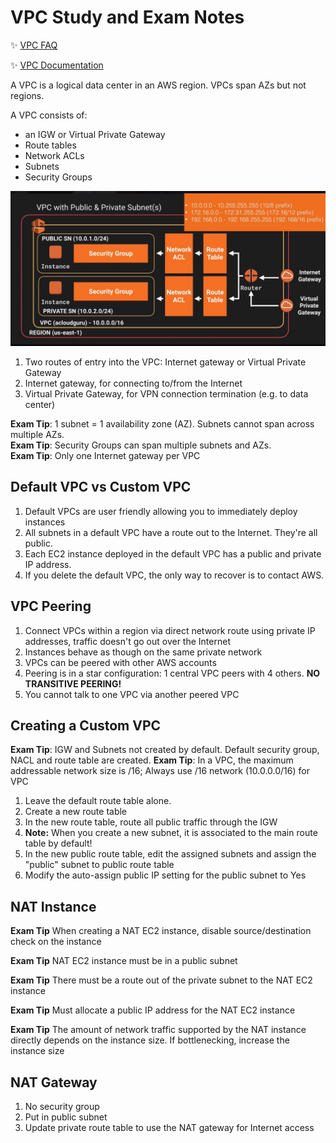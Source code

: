 # VPC Study and Exam Notes

:sparkles: [VPC FAQ](https://aws.amazon.com/vpc/faqs/)

:sparkles: [VPC Documentation](https://aws.amazon.com/documentation/vpc/)

A VPC is a logical data center in an AWS region.  VPCs span AZs but not regions.  

A VPC consists of:
  - an IGW or Virtual Private Gateway
  - Route tables
  - Network ACLs
  - Subnets
  - Security Groups


![VPC Basic Diagram](https://github.com/MathewT/aws-certified-developer/blob/master/VPC/vpc-basic-diagram.JPG)

1. Two routes of entry into the VPC:  Internet gateway or Virtual Private Gateway
1. Internet gateway, for connecting to/from the Internet
1. Virtual Private Gateway, for VPN connection termination (e.g. to data center)



**Exam Tip**: 1 subnet = 1 availability zone (AZ).  Subnets cannot span across multiple AZs.  
**Exam Tip**: Security Groups can span multiple subnets and AZs.  
**Exam Tip**: Only one Internet gateway per VPC

## Default VPC vs Custom VPC

1. Default VPCs are user friendly allowing you to immediately deploy instances
1. All subnets in a default VPC have a route out to the Internet.  They're all public.
1. Each EC2 instance deployed in the default VPC has a public and private IP address.
1. If you delete the default VPC, the only way to recover is to contact AWS.

## VPC Peering
1. Connect VPCs within a region via direct network route using private IP addresses, traffic doesn't go out over the Internet
1. Instances behave as though on the same private network
1. VPCs can be peered with other AWS accounts
1. Peering is in a star configuration: 1 central VPC peers with 4 others.  **NO TRANSITIVE PEERING!**  
1. You cannot talk to one VPC via another peered VPC


## Creating a Custom VPC

**Exam Tip**: IGW and Subnets not created by default.   Default security group, NACL and route table are created.
**Exam Tip**: In a VPC, the maximum addressable network size is /16; Always use /16 network (10.0.0.0/16) for VPC

1. Leave the default route table alone.
1. Create a new route table
1. In the new route table, route all public traffic through the IGW
1. **Note:**  When you create a new subnet, it is associated to the main route table by default!
1. In the new public route table, edit the assigned subnets and assign the "public" subnet to public 
route table
1. Modify the auto-assign public IP setting for the public subnet to Yes

## NAT Instance

**Exam Tip** When creating a NAT EC2 instance, disable source/destination check on the instance

**Exam Tip** NAT EC2 instance must be in a public subnet

**Exam Tip** There must be a route out of the private subnet to the NAT EC2 instance

**Exam Tip** Must allocate a public IP address for the NAT EC2 instance

**Exam Tip** The amount of network traffic supported by the NAT instance directly depends on the instance size. If bottlenecking, increase the instance size



## NAT Gateway
1. No security group
1. Put in public subnet
1. Update private route table to use the NAT gateway for Internet access



